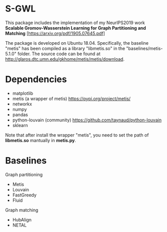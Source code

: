 # S-GWL
This package includes the implementation of my NeurIPS2019 work **Scalable Gromov-Wasserstein Learning for Graph Partitioning and Matching** [https://arxiv.org/pdf/1905.07645.pdf]

The package is developed on Ubuntu 18.04. 
Specifically, the baseline "metis" has been compiled as a library "libmetis.so" in the "baselines/metis-5.1.0" folder. The source code can be found at http://glaros.dtc.umn.edu/gkhome/metis/metis/download.

# Dependencies
* matplotlib
* metis (a wrapper of metis)  https://pypi.org/project/metis/
* networkx
* numpy
* pandas
* python-louvain (community) https://github.com/taynaud/python-louvain
* sklearn

Note that after install the wrapper "metis", you need to set the path of **libmetis.so** mantually in **metis.py**.

# Baselines
Graph partitioning
* Metis
* Louvain
* FastGreedy
* Fluid

Graph matching
* HubAlign
* NETAL
